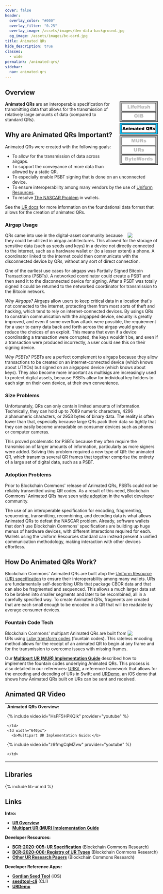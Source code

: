 ```yaml
---
cover: false
header:
  overlay_color: "#000"
  overlay_filter: "0.25"
  overlay_image: /assets/images/dev-data-background.jpg
  og_image: /assets/images/bc-card.jpg
title: Animated QRs
hide_description: true
classes:
  - wide
permalink: /animated-qrs/
sidebar:
  nav: animated-qrs
---
```


## Overview

<a href="/ux-stack"><img src="/assets/images/bc-stack-ux-animated-qrs.png" width="25%" style="float: right; margin-left: 20px;"></a>

**Animated QRs** are an interoperable specification for transmitting
data that allows for the transmission of relatively large amounts of
data (compared to standard QRs).

## Why are Animated QRs Important?

Animated QRs were created with the following goals:

* To allow for the transmission of data across airgaps.
* To support the conveyance of more data than allowed by a static QR.
* To especially enable PSBT signing that is done on an unconnected device.
* To ensure interoperability among many vendors by the use of [Uniform Resources](/ur/).
* To resolve [The NASCAR Problem](https://indieweb.org/NASCAR_problem) in wallets.

See the [UR docs](/ur/) for more information on the foundational data
format that allows for the creation of animated QRs.

### Airgap Usage

<img src="https://developer.blockchaincommons.com/assets/images/airgap.png" align="right" width=100px>

QRs came into use in the digital-asset community because they could be
utilized in airgap architectures. This allowed for the storage of
sensitive data (such as seeds and keys) in a device not directly
connected to the internet, such as a hardware wallet or (to a lesser
extent) a phone. A coordinator linked to the internet could then
communicate with the disconnected device by QRs, without any sort of
direct connection.

One of the earliest use cases for airgaps was Partially Signed Bitcoin
Transactions (PSBTs). A networked coordinator could create a PSBT and
then send it to the disconnected device for signing. After a PSBT was
totally signed it could be returned to the networked coordinator for
transmission to the Bitcoin network.

_Why Airgaps?_ Airgaps allow users to keep critical data in a location
that's not connected to the internet, protecting them from most sorts
of theft and hacking, which tend to rely on internet-connected
devices. By usings QRs to constrain communication with the airgapped
device, security is greatly improved, and even if some overflow attack
were possible, the requirement for a user to carry data back and forth
across the airgap would greatly reduce the choices of an exploit. This
means that even if a device coordinating a transaction were corrupted,
the keys wouldn't be, and even if a transaction were produced
incorrectly, a user could see this on their signing device.

_Why PSBTs?_ PSBTs are a perfect complement to airgaps because they
allow transactions to be created on an internet-connected device
(which knows about UTXOs) but signed on an airgapped device (which
knows about keys). They also become more important as multisigs are
increasingly used to protect digital assets, because PSBTs allow for
individual key holders to each sign on their own device, at their own
convenience.

### Size Problems

Unfortunately, QRs can only contain limited amounts of
information. Technically, they can hold up to 7089 numeric characters,
4296 alphanumeric characters, or 2953 bytes of binary data. The
reality is often lower than that, especially because large QRs pack
their data so tightly that they can easily become unreadable on
consumer devices such as phones or computer cameras.

This proved problematic for PSBTs because they often require the
transmission of larger amounts of information, particularly as more
signers were added. Solving this problem required a new type of QR:
the animated QR, which transmits several QR frames that together
comprise the entirety of a large set of digital data, such as a PSBT.

### Adoption Problems

Prior to Blockchain Commons' release of Animated QRs, PSBTs could not
be reliably transmitted using QR codes. As a result of this need,
Blockchain Commons' Animated QRs have seen [wide
adoption](/ur/implementations/) in the wallet developer community.

The use of an interoperable specification for encoding, fragmenting,
sequencing, transmitting, recombining, and decoding data is what
allows Animated QRs to defeat the NASCAR problem. Already, software
wallets that don't use Blockchain Commons' specifications are building
up huge menus of hardware devices, with different interactions
required for each. Wallets using the Uniform Resources standard can
instead present a unified communication methodology, making
interaction with other devices effortless.

## How Do Animated QRs Work?

Blockchain Commons' Animated QRs are built atop the [Uniform Resource
(UR) specification](/ur/) to ensure their interoperability among many
wallets. URs are fundamentally self-describing URIs that package CBOR
data and that can also be fragmented and sequenced. This allows a much
larger data set to be broken into smaller segments and later to be
recombined, all in a carefully specified way. To create Animated QRs,
fragments are created that are each small enough to be encoded in a QR
that will be readable by average consumer devices.

### Fountain Code Tech

<img src="https://developer.blockchaincommons.com/assets/images/animated-qr.gif" align="right" width=100px>

Blockchain Commons' multipart Animated QRs are built from URs using
[Luby transform
codes](https://en.wikipedia.org/wiki/Luby_transform_code) (fountain
codes). This rateless encoding method allows for the receipt of an
animated QR to begin at any frame and for the transmission to overcome
issues with missing frames.

Our [**Multipart UR (MUR) Implementation Guide**](https://github.com/BlockchainCommons/Research/blob/master/papers/bcr-2024-001-multipart-ur.md) described how to implement the fountain codes underlying Animated QRs.
This process is also detailed in our references:
[URKit](https://github.com/BlockchainCommons/URKit), a reference
framework that allows for the encoding and decoding of URs in Swift;
and [URDemo](https://github.com/BlockchainCommons/URDemo), an iOS demo
that shows how Animated QRs built on URs can be sent and received.

## Animated QR Video

<table width="100%">
  <tr>
    <td width="640px">
      <b>Animated QRs Overview:</b>

{% include video id="HsFF5HPKQIk" provider="youtube" %}

    </td>
    <td width="640px">
      <b>Multipart UR Implementation Guide:</b>

{% include video id="z9fmgCqMZvw" provider="youtube" %}

    </td>    
  </tr>
</table>  

## Libraries

{% include lib-ur.md %}

## Links

**Intro:**

* [**UR Overview**](/ur/)
* [**Multipart UR (MUR) Implementation Guide**](https://github.com/BlockchainCommons/Research/blob/master/papers/bcr-2024-001-multipart-ur.md)

**Developer Resources:**

* [**BCR-2020-005: UR Specification**](https://github.com/BlockchainCommons/Research/blob/master/papers/bcr-2020-005-ur.md) (Blockchain Commons Research)
* [**BCR-2020-006: Registry of UR Types**](
https://github.com/BlockchainCommons/Research/blob/master/papers/bcr-2020-006-urtypes.md) (Blockchain Commons Research)
* [**Other UR Research Papers**](https://github.com/BlockchainCommons/Research/tree/master) (Blockchain Commons Research)

**Developer Reference Apps:**

* [**Gordian Seed Tool**](https://github.com/BlockchainCommons/GordianSeedTool-iOS) (iOS)
* [**seedtool-cli**](https://github.com/BlockchainCommons/seedtool-cli) (CLI)
* [**URDemo**](https://github.com/BlockchainCommons/URDemo)
